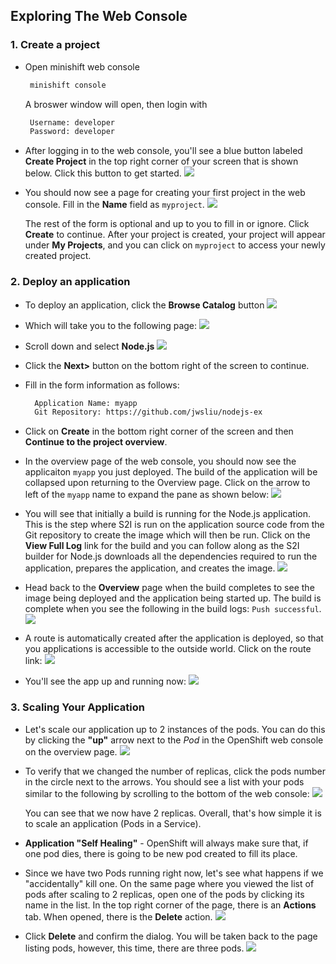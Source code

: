## Exploring The Web Console

### 1. Create a project

- Open minishift web console

  ```bash
   minishift console
  ```

  A broswer window will open, then login with

  ```bash
   Username: developer
   Password: developer
  ```

- After logging in to the web console, you'll see a blue button labeled **Create Project** in the top right corner of your screen that is shown below. Click this button to get started.
  ![](docImages/webconsole1.png)

- You should now see a page for creating your first project in the web console. Fill in the **Name** field as `myproject`.
  ![](docImages/webconsole2.png)

  The rest of the form is optional and up to you to fill in or ignore. Click **Create** to continue.
  After your project is created, your project will appear under **My Projects**, and you can click on `myproject` to access your newly created project.

### 2. Deploy an application

- To deploy an application, click the **Browse Catalog** button
  ![](docImages/webconsole3.png)

- Which will take you to the following page:
  ![](docImages/webconsole4.png)

- Scroll down and select **Node.js**
  ![](docImages/webconsole5.png)

- Click the **Next>** button on the bottom right of the screen to continue.
- Fill in the form information as follows:
  ```bash
    Application Name: myapp
    Git Repository: https://github.com/jwsliu/nodejs-ex
  ```
- Click on **Create** in the bottom right corner of the screen and then **Continue to the project overview**.
- In the overview page of the web console, you should now see the applicaiton `myapp` you just deployed. The build of the application will be collapsed upon returning to the Overview page. Click on the arrow to left of the `myapp` name to expand the pane as shown below:
  ![](docImages/webconsole6.png)

- You will see that initially a build is running for the Node.js application. This is the step where S2I is run on the application source code from the Git repository to create the image which will then be run. Click on the **View Full Log** link for the build and you can follow along as the S2I builder for Node.js downloads all the dependencies required to run the application, prepares the application, and creates the image.
  ![](docImages/webconsole7.png)

- Head back to the **Overview** page when the build completes to see the image being deployed and the application being started up. The build is complete when you see the following in the build logs: `Push successful`.  
  ![](docImages/webconsole8.png)

- A route is automatically created after the application is deployed, so that you applications is accessible to the outside world. Click on the route link:
  ![](docImages/webconsole9.png)

- You'll see the app up and running now:
  ![](docImages/webconsole10.png)

### 3. Scaling Your Application

- Let's scale our application up to 2 instances of the pods. You can do this by clicking the **"up"** arrow next to the _Pod_ in the OpenShift web console on the overview page.
  ![](docImages/webconsole11.png)

- To verify that we changed the number of replicas, click the pods number in the circle next to the arrows. You should see a list with your pods similar to the following by scrolling to the bottom of the web console:
  ![](docImages/webconsole12.png)

  You can see that we now have 2 replicas. Overall, that's how simple it is to scale an application (Pods in a Service).

- **Application "Self Healing"** - OpenShift will always make sure that, if one pod dies, there is going to be new pod created to fill its place.
- Since we have two Pods running right now, let's see what happens if we "accidentally" kill one. On the same page where you viewed the list of pods after scaling to 2 replicas, open one of the pods by clicking its name in the list. In the top right corner of the page, there is an **Actions** tab. When opened, there is the **Delete** action.
  ![](docImages/webconsole13.png)

- Click **Delete** and confirm the dialog. You will be taken back to the page listing pods, however, this time, there are three pods.
  ![](docImages/webconsole14.png)
